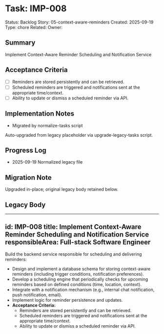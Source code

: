 # Task: IMP-008
Status: Backlog
Story: 05-context-aware-reminders
Created: 2025-09-19
Type: chore
Related:
Owner:

## Summary
Implement Context-Aware Reminder Scheduling and Notification Service

## Acceptance Criteria
- [ ] Reminders are stored persistently and can be retrieved.
- [ ] Scheduled reminders are triggered and notifications sent at the appropriate time/context.
- [ ] Ability to update or dismiss a scheduled reminder via API.

## Implementation Notes
- Migrated by normalize-tasks script

Auto-upgraded from legacy placeholder via upgrade-legacy-tasks script.

## Progress Log
- 2025-09-19 Normalized legacy file

## Migration Note
Upgraded in-place; original legacy body retained below.

## Legacy Body
---
id: IMP-008
title: Implement Context-Aware Reminder Scheduling and Notification Service
responsibleArea: Full-stack Software Engineer
---
Build the backend service responsible for scheduling and delivering reminders:
*   Design and implement a database schema for storing context-aware reminders (including trigger conditions, notification preferences).
*   Develop a scheduling engine that periodically checks for upcoming reminders based on defined conditions (time, location, context).
*   Integrate with a notification mechanism (e.g., internal chat notification, push notification, email).
*   Implement logic for reminder persistence and updates.
*   **Acceptance Criteria:**
    *   Reminders are stored persistently and can be retrieved.
    *   Scheduled reminders are triggered and notifications sent at the appropriate time/context.
    *   Ability to update or dismiss a scheduled reminder via API.